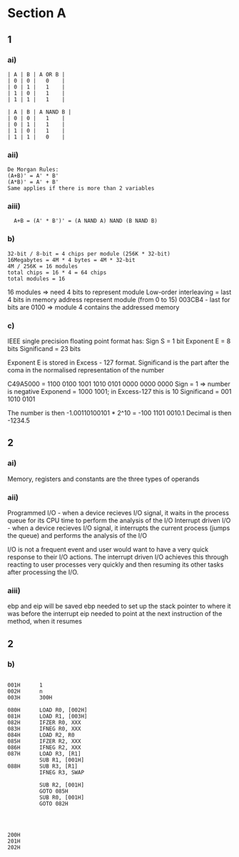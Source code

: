 # Section A
## 1
### ai)
  ```
  | A | B | A OR B |
  | 0 | 0 |   0    |
  | 0 | 1 |   1    |
  | 1 | 0 |   1    |
  | 1 | 1 |   1    |
  
  | A | B | A NAND B |
  | 0 | 0 |   1    |
  | 0 | 1 |   1    |
  | 1 | 0 |   1    |
  | 1 | 1 |   0    |
  ```
### aii)  
  ```
  De Morgan Rules:
  (A+B)' = A' * B'
  (A*B)' = A' + B'
  Same applies if there is more than 2 variables
```
### aiii)
```
  A+B = (A' * B')' = (A NAND A) NAND (B NAND B)
  ```
### b) 
  ```
  32-bit / 8-bit = 4 chips per module (256K * 32-bit)
  16Megabytes = 4M * 4 bytes = 4M * 32-bit 
  4M / 256K = 16 modules
  total chips = 16 * 4 = 64 chips
  total modules = 16
  ```
  16 modules => need 4 bits to represent module
  Low-order interleaving = last 4 bits in memory address represent module (from 0 to 15)
  003CB4 - last for bits are 0100 => module 4 contains the addressed memory

### c) 
  IEEE single precision floating point format has:
  Sign S = 1 bit
  Exponent E = 8 bits
  Significand = 23 bits
  
  Exponent E is stored in Excess - 127 format. Significand is the part after the coma in the normalised representation of the number
  
  C49A5000 = 1100 0100 1001 1010 0101 0000 0000 0000
  Sign = 1 => number is negative
  Exponend = 1000 1001; in Excess-127 this is 10
  Significand = 001 1010 0101
  
  The number is then -1.00110100101 * 2^10 = -100 1101 0010.1
  Decimal is then -1234.5
  
## 2
### ai)
  Memory, registers and constants are the three types of operands 
  
### aii)
  Programmed I/O - when a device recieves I/O signal, it waits in the process queue for its CPU time to perform the analysis of the I/O
  Interrupt driven I/O - when a device recieves I/O signal, it interrupts the current process (jumps the queue) and performs the analysis of the I/O
  
  I/O is not a frequent event and user would want to have a very quick response to their I/O actions. The interrupt driven I/O achieves this through reacting to user processes very quickly and then resuming its other tasks after processing the I/O.
### aiii)  

  ebp and eip will be saved
  ebp needed to set up the stack pointer to where it was before the interrupt
  eip needed to point at the next instruction of the method, when it resumes
  
## 2
### b)
```

001H      1
002H      n
003H      300H

080H      LOAD R0, [002H]
081H      LOAD R1, [003H]
082H      IFZER R0, XXX
083H      IFNEG R0, XXX
084H      LOAD R2, R0
085H      IFZER R2, XXX
086H      IFNEG R2, XXX
087H      LOAD R3, [R1]
          SUB R1, [001H]
088H      SUB R3, [R1]
          IFNEG R3, SWAP
          
          SUB R2, [001H]
          GOTO 085H
          SUB R0, [001H]
          GOTO 082H
          



200H
201H
202H
